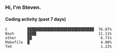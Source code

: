 ### Hi, I'm Steven.

#### Coding activity (past 7 days)
```
C         ▓▓▓▓▓▓▓▓▓▓▓▓▓▓▓▓▓▓▓▓▓▓▓▓▓▓▓▓▓▓  76.87%
Bash      ▓▓▓▓                            11.11%
other     ▓▓                               6.71%
Makefile  ▓                                4.08%
TeX                                        1.23%
```
